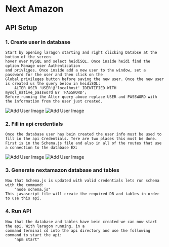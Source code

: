 # Next Amazon

## API Setup

### 1. Create user in database 
    Start by opening laragon starting and right clicking Databse at the bottom of the screen
    hover over MySQL and select heidiSQL. Once inside heidi find the option Manage user Authentication 
    and privliges. Once inside add a new user to the window, set a password for the user and then click on the 
    Global privileges button before saving the new user. Once the new user is created us the query below in heidiSQL:
        ALTER USER 'USER'@'localhost' IDENTIFIED WITH mysql_native_password BY 'PASSWORD';
    Before running the Alter query aboce replace USER and PASSWORD with the information from the user just created.
![Add User Image](http://url/to/img.png)
![Add User Image](http://url/to/img.png)

### 2. Fill in api credentials
    Once the database user has bein created the user info must be used to fill in the api Credentials. Tere are two places this must be done. First is in the Schema.js file and also in all of the routes that use a connection to the database EX:
    
![Add User Image](http://url/to/img.png)
![Add User Image](http://url/to/img.png)

### 3. Generate nextamazon database and tables
    Now that Schema.js is updated with valid credentials lets run schema with the command: 
        "node schema.js"
    This javascript file will create the required DB and tables in order to use this api.
    
### 4. Run API
    Now that the database and tables have bein created we can now start the api. With laragon running, in a 
    command terminal cd into the api directory and use the following command to start the api:
        "npm start"
        
